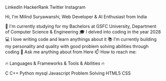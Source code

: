 

 LinkedIn  HackerRank  Twitter  Instagram

Hi, I'm Milind Suryawanshi, Web Developer & AI Enthusiast from India

🔬 I'm currently studying for my Bachelors at GSFC University, Department of Computer Science & Engineering
🎓 I delved into coding in the year 2028
💻 I love writing code and learn anythings about it
📚 I’m currently building my personality and quality with good problem solving abilities through coding
💬 Ask me anything about from Here
📫 How to reach me: 

🔥 Languages & Frameworks & Tools & Abilities 🔥

C C++ Python mysql Javascript Problem Solving HTML5 CSS